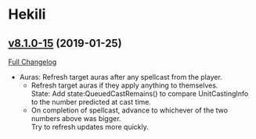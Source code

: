 # Hekili

## [v8.1.0-15](https://github.com/Hekili/hekili/tree/v8.1.0-15) (2019-01-25)
[Full Changelog](https://github.com/Hekili/hekili/compare/v8.1.0-15-beta1...v8.1.0-15)

- Auras:  Refresh target auras after any spellcast from the player.  
    - Refresh target auras if they apply anything to themselves.  
    State:  Add state:QueuedCastRemains() to compare UnitCastingInfo to the number predicted at cast time.  
    - On completion of spellcast, advance to whichever of the two numbers above was bigger.  
    Try to refresh updates more quickly.  
